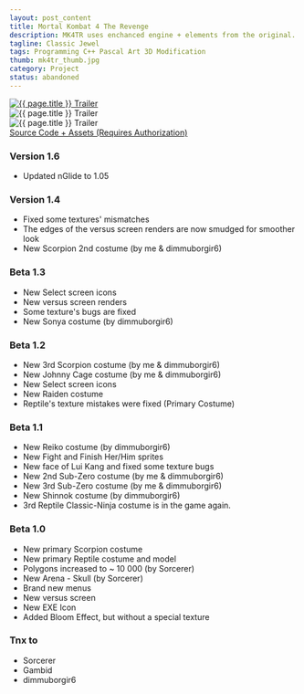 ```yaml
---
layout: post_content
title: Mortal Kombat 4 The Revenge
description: MK4TR uses enchanced engine + elements from the original. MK Armageddon mixin.
tagline: Classic Jewel
tags: Programming C++ Pascal Art 3D Modification
thumb: mk4tr_thumb.jpg
category: Project
status: abandoned
---
```

<div class="box alt">
    <div class="row uniform 50%">
        <div class="4u">
            <a href="https://www.youtube.com/watch?v=TkWv3ZzwOlI">
                <img src="https://img.youtube.com/vi/TkWv3ZzwOlI/0.jpg" alt="{{ page.title }} Trailer" class="image fit" />
            </a>
        </div>
        <div class="4u">
            <img src="{{ site.url_dir }}img/scrngrabbz8.png" alt="{{ page.title }} Trailer" class="image fit" />
        </div>
        <div class="4u">
            <img src="{{ site.url_dir }}img/face1wa7.jpg" alt="{{ page.title }} Trailer" class="image fit" />
        </div>
    </div>
</div>
<a href="https://bitbucket.org/insidious-src/mk4tr" class="icon fa-bitbucket"> Source Code + Assets (Requires Authorization)</a>

### Version 1.6 ###
- Updated nGlide to 1.05

### Version 1.4 ###
- Fixed some textures' mismatches
- The edges of the versus screen renders are now smudged for smoother look
- New Scorpion 2nd costume (by me & dimmuborgir6)

### Beta 1.3 ###
- New Select screen icons
- New versus screen renders
- Some texture's bugs are fixed
- New Sonya costume (by dimmuborgir6)

### Beta 1.2 ###
- New 3rd Scorpion costume (by me & dimmuborgir6)
- New Johnny Cage costume (by me & dimmuborgir6)
- New Select screen icons
- New Raiden costume
- Reptile's texture mistakes were fixed (Primary Costume)

### Beta 1.1 ###
- New Reiko costume (by dimmuborgir6)
- New Fight and Finish Her/Him sprites
- New face of Lui Kang and fixed some texture bugs
- New 2nd Sub-Zero costume (by me & dimmuborgir6)
- New 3rd Sub-Zero costume (by me & dimmuborgir6)
- New Shinnok costume (by dimmuborgir6)
- 3rd Reptile Classic-Ninja costume is in the game again.

### Beta 1.0 ###
- New primary Scorpion costume
- New primary Reptile costume and model
- Polygons increased to ~ 10 000 (by Sorcerer)
- New Arena - Skull (by Sorcerer)
- Brand new menus
- New versus screen
- New EXE Icon
- Added Bloom Effect, but without a special texture

### Tnx to ###
- Sorcerer
- Gambid
- dimmuborgir6
